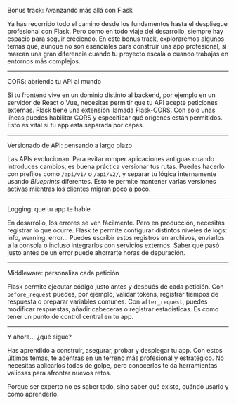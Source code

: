 Bonus track: Avanzando más allá con Flask

Ya has recorrido todo el camino desde los fundamentos hasta el despliegue profesional con Flask. Pero como en todo viaje del desarrollo, siempre hay espacio para seguir creciendo. En este bonus track, exploraremos algunos temas que, aunque no son esenciales para construir una app profesional, sí marcan una gran diferencia cuando tu proyecto escala o cuando trabajas en entornos más complejos.

---

CORS: abriendo tu API al mundo

Si tu frontend vive en un dominio distinto al backend, por ejemplo en un servidor de React o Vue, necesitas permitir que tu API acepte peticiones externas. Flask tiene una extensión llamada Flask-CORS. Con solo unas líneas puedes habilitar CORS y especificar qué orígenes están permitidos. Esto es vital si tu app está separada por capas.

---

Versionado de API: pensando a largo plazo

Las APIs evolucionan. Para evitar romper aplicaciones antiguas cuando introduces cambios, es buena práctica versionar tus rutas. Puedes hacerlo con prefijos como `/api/v1/` o `/api/v2/`, y separar tu lógica internamente usando *Blueprints* diferentes. Esto te permite mantener varias versiones activas mientras los clientes migran poco a poco.

---

Logging: que tu app te hable

En desarrollo, los errores se ven fácilmente. Pero en producción, necesitas registrar lo que ocurre. Flask te permite configurar distintos niveles de logs: info, warning, error… Puedes escribir estos registros en archivos, enviarlos a la consola o incluso integrarlos con servicios externos. Saber qué pasó justo antes de un error puede ahorrarte horas de depuración.

---

Middleware: personaliza cada petición

Flask permite ejecutar código justo antes y después de cada petición. Con `before_request` puedes, por ejemplo, validar tokens, registrar tiempos de respuesta o preparar variables comunes. Con `after_request`, puedes modificar respuestas, añadir cabeceras o registrar estadísticas. Es como tener un punto de control central en tu app.

---

Y ahora… ¿qué sigue?

Has aprendido a construir, asegurar, probar y desplegar tu app. Con estos últimos temas, te adentras en un terreno más profesional y estratégico. No necesitas aplicarlos todos de golpe, pero conocerlos te da herramientas valiosas para afrontar nuevos retos.

Porque ser experto no es saber todo, sino saber qué existe, cuándo usarlo y cómo aprenderlo.
